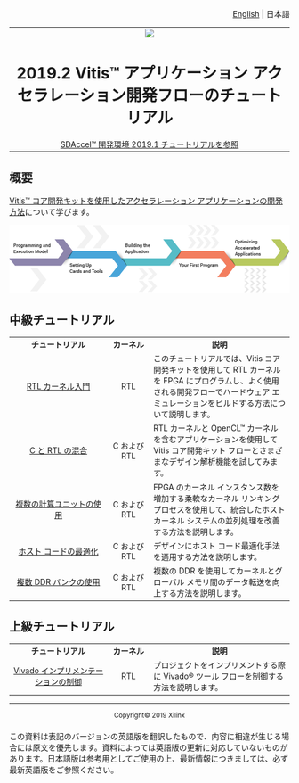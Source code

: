 <p align="right">
<a href="../README.md">English</a> | <a>日本語</a>
</p>
<table width="100%">
  <tr width="100%">
    <td align="center"><img src="https://www.xilinx.com/content/dam/xilinx/imgs/press/media-kits/corporate/xilinx-logo.png" width="30%"/><h1>2019.2 Vitis™ アプリケーション アクセラレーション開発フローのチュートリアル</h1><a href="https://github.com/Xilinx/SDAccel-Tutorials/branches/all">SDAccel™ 開発環境 2019.1 チュートリアルを参照</a></td>
 </tr>
 </table>

## 概要

[Vitis™ コア開発キットを使用したアクセラレーション アプリケーションの開発方法](docs/vitis-getting-started/)について学びます。

[![](docs/vitis-getting-started/images/pathway.png)](docs/vitis-getting-started/ "コース")

## 中級チュートリアル

  <table style="width:100%">
 <tr>
 <td width="35%" align="center"><b>チュートリアル</b><td width="15%" align="center"><b>カーネル</b><td width="50%" align="center"><b>説明</b></tr>
 <tr>
 <td align="center"><a href="docs/getting-started-rtl-kernels/README.md">RTL カーネル入門</a></td>
 <td align="center">RTL</td>
 <td>このチュートリアルでは、Vitis コア開発キットを使用して RTL カーネルを FPGA にプログラムし、よく使用される開発フローでハードウェア エミュレーションをビルドする方法について説明します。</td>
 </tr>
 <tr>
 <td align="center"><a href="docs/mixing-c-rtl-kernels/README.md">C と RTL の混合</a></td>
 <td align="center">C および RTL</td>
 <td>RTL カーネルと OpenCL™ カーネルを含むアプリケーションを使用して Vitis コア開発キット フローとさまざまなデザイン解析機能を試してみます。</td>
 </tr>
 <tr>
 <td align="center"><a href="docs/using-multiple-cu/README.md">複数の計算ユニットの使用</a></td>
 <td align="center">C および RTL</td>
 <td>FPGA のカーネル インスタンス数を増加する柔軟なカーネル リンキング プロセスを使用して、統合したホスト カーネル システムの並列処理を改善する方法を説明します。</td>
 </tr>
 <tr>
 <td align="center"><a href="docs/host-code-opt/README.md">ホスト コードの最適化</a></td>
 <td align="center">C および RTL</td>
 <td>デザインにホスト コード最適化手法を適用する方法を説明します。</td>
 </tr>
 <tr>
 <td align="center"><a href="docs/mult-ddr-banks/README.md">複数 DDR バンクの使用</a></td>
 <td align="center">C および RTL</td>
 <td>複数の DDR を使用してカーネルとグローバル メモリ間のデータ転送を向上する方法を説明します。</td>
 </tr>
 </table>

## 上級チュートリアル

 <table style="width:100%">
 <tr>
 <td width="35%" align="center"><b>チュートリアル</b><td width="15%" align="center"><b>カーネル</b><td width="50%" align="center"><b>説明</b></tr>
 <tr>
 <td align="center"><a href="docs/controlling-vivado-impl/README.md">Vivado インプリメンテーションの制御</a></td>
 <td align="center">RTL</td>
 <td>プロジェクトをインプリメントする際に Vivado® ツール フローを制御する方法を説明します。</td>
 </tr>
 </table>
<hr/>
<p align="center"><sup>Copyright&copy; 2019 Xilinx</sup></p>

この資料は表記のバージョンの英語版を翻訳したもので、内容に相違が生じる場合には原文を優先します。資料によっては英語版の更新に対応していないものがあります。日本語版は参考用としてご使用の上、最新情報につきましては、必ず最新英語版をご参照ください。
